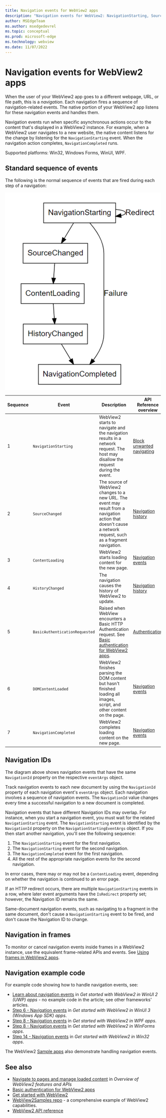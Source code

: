```yaml
---
title: Navigation events for WebView2 apps
description: "Navigation events for WebView2: NavigationStarting, SourceChanged, ContentLoading, HistoryChanged, DOMContentLoaded, and NavigationCompleted."
author: MSEdgeTeam
ms.author: msedgedevrel
ms.topic: conceptual
ms.prod: microsoft-edge
ms.technology: webview
ms.date: 11/07/2022
---
```

# Navigation events for WebView2 apps

When the user of your WebView2 app goes to a different webpage, URL, or file path, this is a _navigation_.  Each navigation fires a sequence of navigation-related events.  The native portion of your WebView2 app listens for these navigation events and handles them.

Navigation events run when specific asynchronous actions occur to the content that's displayed in a WebView2 instance.  For example, when a WebView2 user navigates to a new website, the native content listens for the change by listening for the `NavigationStarting` event.  When the navigation action completes, `NavigationCompleted` runs.


<!--
maintenance links (keep, to keep sections' content sync'd)
This, main page:
* [Navigation events for WebView2 apps](../concepts/navigation-events.md) - main copy; update it and then propagate/copy to these h2 sections:
Derivative copies of this page's content, or links to this page:
* [Get started with WebView2 in Win32 apps](../get-started/win32.md#step-12---navigation-events)
* [Get started with WebView2 in WinForms apps](../get-started/winforms.md#step-7---navigation-events)
* [Get started with WebView2 in WinUI 2 (UWP) apps](../get-started/winui2.md#step-7---navigation-events)
* [Get started with WebView2 in WinUI 3 (Windows App SDK) apps](../get-started/winui.md#step-7---navigation-events)
* [Get started with WebView2 in WPF apps](../get-started/wpf.md#step-6---navigation-events)
-->

Supported platforms: Win32, Windows Forms, WinUI, WPF.


<!-- ====================================================================== -->
## Standard sequence of events

The following is the normal sequence of events that are fired during each step of a navigation:

![WebView2 Navigation Events](../media/navigation-graph.png)

| Sequence | Event | Description | API Reference overview |
|---|---|---|---|
| 1 | `NavigationStarting` |  WebView2 starts to navigate and the navigation results in a network request.  The host may disallow the request during the event. | [Block unwanted navigating](./overview-features-apis.md#block-unwanted-navigating) |
| 2 | `SourceChanged` |  The source of WebView2 changes to a new URL.<!--todo: clarify-->  The event may result from a navigation action that doesn't cause a network request, such as a fragment<!--todo: anchor?--> navigation. | [Navigation history](./overview-features-apis.md#navigation-history) |
| 3 | `ContentLoading` |  WebView2 starts loading content for the new page. | [Navigation events](./overview-features-apis.md#navigation-events) |
| 4 | `HistoryChanged` |  The navigation causes the history of WebView2 to update. | [Navigation history](./overview-features-apis.md#navigation-history) |
| 5 | `BasicAuthenticationRequested` |  Raised when WebView encounters a Basic HTTP Authentication request.  See [Basic authentication for WebView2 apps](./basic-authentication.md). | [Authentication](./overview-features-apis.md#authentication) |
| 6 | `DOMContentLoaded` |  WebView2 finishes parsing the DOM content but hasn't finished loading all images, script, and other content on the page. | [Navigation events](./overview-features-apis.md#navigation-events) |
| 7 | `NavigationCompleted` |  WebView2 completes loading content on the new page. | [Navigation events](./overview-features-apis.md#navigation-events) |


<!-- ====================================================================== -->
## Navigation IDs

The diagram above shows navigation events that have the same `NavigationId` property on the respective `eventArgs` object.

Track navigation events to each new document by using the `NavigationId` property of each navigation event's `eventArgs` object.  Each navigation involves a sequence of navigation events.  The `NavigationId` value changes every time a successful navigation to a new document is completed.

Navigation events that have different Navigation IDs may overlap.  For instance, when you start a navigation event, you must wait for the related `NavigationStarting` event.  The `NavigationStarting` event is identified by the `NavigationId` property on the `NavigationStartingEventArgs` object.  If you then start another navigation, you'll see the following sequence:
1. The `NavigationStarting` event for the first navigation.
1. The `NavigationStarting` event for the second navigation.
1. The `NavigationCompleted` event for the first navigation.
1. All the rest of the appropriate navigation events for the second navigation.

In error cases, there may or may not be a `ContentLoading` event, depending on whether the navigation is continued to an error page.

If an HTTP redirect occurs, there are multiple `NavigationStarting` events in a row, where later event arguments have the `IsRedirect` property set; however, the Navigation ID remains the same.

Same-document navigation events, such as navigating to a fragment in the same document, don't cause a `NavigationStarting` event to be fired, and don't cause the Navigation ID to change.


<!-- ====================================================================== -->
## Navigation in frames

To monitor or cancel navigation events inside frames in a WebView2 instance, use the equivalent frame-related APIs and events.  See [Using frames in WebView2 apps](./frames.md).


<!-- ====================================================================== -->
## Navigation example code

For example code showing how to handle navigation events, see:
* [Learn about navigation events](../get-started/winui2.md#learn-about-navigation-events) in _Get started with WebView2 in WinUI 2 (UWP) apps_ - no example code in the article; see other frameworks' articles.
* [Step 6 - Navigation events](../get-started/winui.md#step-6---navigation-events) in _Get started with WebView2 in WinUI 3 (Windows App SDK) apps_.
* [Step 8 - Navigation events](../get-started/wpf.md#step-8---navigation-events) in _Get started with WebView2 in WPF apps_.
* [Step 8 - Navigation events](../get-started/winforms.md#step-8---navigation-events) in _Get started with WebView2 in WinForms apps_.
* [Step 14 - Navigation events](../get-started/win32.md#step-14---navigation-events) in _Get started with WebView2 in Win32 apps_.

The WebView2 [Sample apps](../code-samples-links.md) also demonstrate handling navigation events.


<!-- ====================================================================== -->
## See also

* [Navigate to pages and manage loaded content](./overview-features-apis.md#navigate-to-pages-and-manage-loaded-content) in _Overview of WebView2 features and APIs_
* [Basic authentication for WebView2 apps](./basic-authentication.md)
* [Get started with WebView2](../get-started/get-started.md)
* [WebView2Samples repo](https://github.com/MicrosoftEdge/WebView2Samples) - a comprehensive example of WebView2 capabilities.
* [WebView2 API reference](/dotnet/api/microsoft.web.webview2.wpf.webview2)
